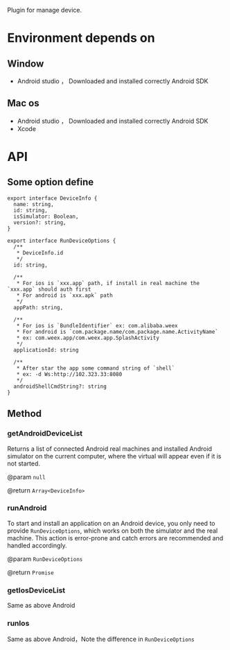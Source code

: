 Plugin for manage device.

# Environment depends on

## Window

* Android studio ， Downloaded and installed correctly Android SDK

## Mac os

- Android studio ， Downloaded and installed correctly Android SDK
- Xcode

# API

## Some option define

```tsx
export interface DeviceInfo {
  name: string,
  id: string,
  isSimulator: Boolean,
  version?: string,
}

export interface RunDeviceOptions {
  /**
   * DeviceInfo.id
   */
  id: string,

  /**
   * For ios is `xxx.app` path, if install in real machine the `xxx.app` should auth first
   * For android is `xxx.apk` path
   */
  appPath: string,

  /**
   * For ios is `BundleIdentifier` ex: com.alibaba.weex
   * For android is `com.package.name/com.package.name.ActivityName`
   * ex: com.weex.app/com.weex.app.SplashActivity
   */
  applicationId: string

  /**
   * After star the app some command string of `shell`
   * ex: -d Ws:http://102.323.33:8080
   */
  androidShellCmdString?: string
}
```

## Method

### getAndroidDeviceList

Returns a list of connected Android real machines and installed Android simulator on the current computer, where the virtual will appear even if it is not started.

@param `null`

@return `Array<DeviceInfo>`

### runAndroid

To start and install an application on an Android device, you only need to provide `RunDeviceOptions`, which works on both the simulator and the real machine. This action is error-prone and catch errors are recommended and handled accordingly.

@param `RunDeviceOptions`

@return `Promise`

### getIosDeviceList

Same as above Android

### runIos

Same as above Android，Note the difference in `RunDeviceOptions`



